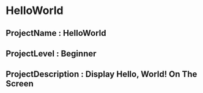 # HelloWorld
## ProjectName : HelloWorld
## ProjectLevel : Beginner
## ProjectDescription : Display Hello, World! On The Screen